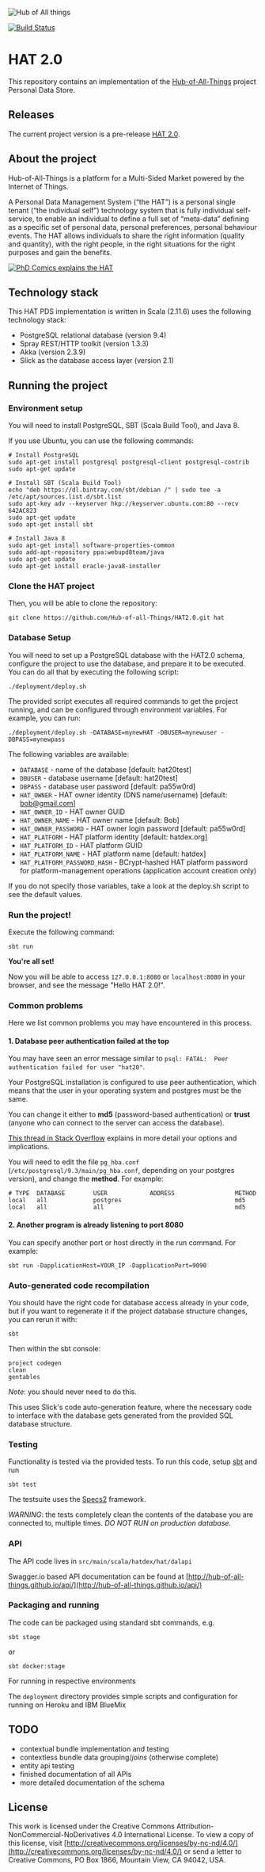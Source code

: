 ![Hub of All things](http://hubofallthings.com/wp-content/uploads/banner21.png)

[![Build Status](https://travis-ci.org/Hub-of-all-Things/HAT2.0.svg?branch=master)](https://travis-ci.org/Hub-of-all-Things/HAT2.0)

# HAT 2.0

This repository contains an implementation of the [Hub-of-All-Things](http://hubofallthings.com) project Personal Data Store.

## Releases

The current project version is a pre-release [HAT 2.0](https://github.com/Hub-of-all-Things/HAT2.0/releases/tag/v2.0).


## About the project

Hub-of-All-Things is a platform for a Multi-Sided Market powered by the Internet of Things.

A Personal Data Management System (“the HAT”) is a personal single tenant (“the individual self”) technology system that is fully individual self-service, to enable an individual to define a full set of “meta-data” defining as a specific set of personal data, personal preferences, personal behaviour events. The HAT allows individuals to share the right information (quality and quantity), with the right people, in the right situations for the right purposes and gain the benefits.

[![PhD Comics explains the HAT](http://img.youtube.com/vi/y1txYjoSQQc/0.jpg)](http://www.youtube.com/watch?v=y1txYjoSQQc)

## Technology stack

This HAT PDS implementation is written in Scala (2.11.6) uses the following technology stack:

- PostgreSQL relational database (version 9.4)
- Spray REST/HTTP toolkit (version 1.3.3)
- Akka (version 2.3.9)
- Slick as the database access layer (version 2.1)

## Running the project

### Environment setup

You will need to install PostgreSQL, SBT (Scala Build Tool), and Java 8.

If you use Ubuntu, you can use the following commands:

    # Install PostgreSQL
    sudo apt-get install postgresql postgresql-client postgresql-contrib
    sudo apt-get update
    
    # Install SBT (Scala Build Tool)
    echo "deb https://dl.bintray.com/sbt/debian /" | sudo tee -a /etc/apt/sources.list.d/sbt.list
    sudo apt-key adv --keyserver hkp://keyserver.ubuntu.com:80 --recv 642AC823
    sudo apt-get update
    sudo apt-get install sbt
    
    # Install Java 8
    sudo apt-get install software-properties-common
    sudo add-apt-repository ppa:webupd8team/java
    sudo apt-get update
    sudo apt-get install oracle-java8-installer

### Clone the HAT project

Then, you will be able to clone the repository:

    git clone https://github.com/Hub-of-all-Things/HAT2.0.git hat

### Database Setup

You will need to set up a PostgreSQL database with the HAT2.0 schema, configure the project to use the database, and prepare it to be executed. You can do all that by executing the following script:

    ./deployment/deploy.sh
    
The provided script executes all required commands to get the project running, and can be configured through environment variables. For example, you can run:

    ./deployment/deploy.sh -DATABASE=mynewHAT -DBUSER=mynewuser -DBPASS=mynewpass

The following variables are available:

- `DATABASE` - name of the database [default: hat20test]
- `DBUSER` - database username [default: hat20test]
- `DBPASS` - database user password [default: pa55w0rd]
- `HAT_OWNER` - HAT owner identity (DNS name/username) [default: bob@gmail.com]
- `HAT_OWNER_ID` - HAT owner GUID
- `HAT_OWNER_NAME` - HAT owner name [default: Bob]
- `HAT_OWNER_PASSWORD` - HAT owner login password [default: pa55w0rd]
- `HAT_PLATFORM` - HAT platform identity [default: hatdex.org]
- `HAT_PLATFORM_ID` - HAT platform GUID
- `HAT_PLATFORM_NAME` - HAT platform name [default: hatdex]
- `HAT_PLATFORM_PASSWORD_HASH` - BCrypt-hashed HAT platform password for platform-management operations (application account creation only)

If you do not specify those variables, take a look at the deploy.sh script to see the default values.

### Run the project!
Execute the following command:

    sbt run

**You're all set!**

Now you will be able to access `127.0.0.1:8080` or `localhost:8080` in your browser, and see the message "Hello HAT 2.0!".

### Common problems

Here we list common problems you may have encountered in this process.

#### 1. Database peer authentication failed at the top

You may have seen an error message similar to `psql: FATAL:  Peer authentication failed for user "hat20"`.

Your PostgreSQL installation is configured to use peer authentication, which means that the user in your operating system and postgres must be the same.

You can change it either to **md5** (password-based authentication) or **trust** (anyone who can connect to the server can access the database).

[This thread in Stack Overflow](http://stackoverflow.com/questions/18664074/getting-error-peer-authentication-failed-for-user-postgres-when-trying-to-ge) explains in more detail your options and implications.

You will need to edit the file `pg_hba.conf` (`/etc/postgresql/9.3/main/pg_hba.conf`, depending on your postgres version), and change the **method**. For example:

    # TYPE  DATABASE        USER            ADDRESS                 METHOD
    local   all             postgres                                md5
    local   all             all                                     md5


#### 2. Another program is already listening to port 8080

You can specify another port or host directly in the run command. For example:

    sbt run -DapplicationHost=YOUR_IP -DapplicationPort=9090

### Auto-generated code recompilation

You should have the right code for database access already in your code, but if you want to regenerate it if the project database structure changes, you can rerun it with:

    sbt

Then within the sbt console:
    
    project codegen
    clean
    gentables

*Note*: you should never need to do this.

This uses Slick's code auto-generation feature, where the necessary code to interface with the database gets generated from the provided SQL database structure.

### Testing

Functionality is tested via the provided tests. To run this code, setup [sbt](http://www.scala-sbt.org) and run

	sbt test
	
The testsuite uses the [Specs2](https://etorreborre.github.io/specs2/) framework.

*WARNING*: the tests completely clean the contents of the database you are connected to, multiple times. *DO NOT RUN on production database.*

### API

The API code lives in `src/main/scala/hatdex/hat/dalapi`

Swagger.io based API documentation can be found at [http://hub-of-all-things.github.io/api/](http://hub-of-all-things.github.io/api/) 

### Packaging and running

The code can be packaged using standard sbt commands, e.g.

    sbt stage
    
or

    sbt docker:stage
    
For running in respective environments

The `deployment` directory provides simple scripts and configuration for running on Heroku and IBM BlueMix

## TODO

- contextual bundle implementation and testing
- contextless bundle data ​grouping/_joins_​ (otherwise complete)
- entity api testing
- finished documentation of all APIs
- more detailed documentation of the schema


## License

This work is licensed under the Creative Commons Attribution-NonCommercial-NoDerivatives 4.0 International License. To view a copy of this license, visit [http://creativecommons.org/licenses/by-nc-nd/4.0/](http://creativecommons.org/licenses/by-nc-nd/4.0/) or send a letter to Creative Commons, PO Box 1866, Mountain View, CA 94042, USA.